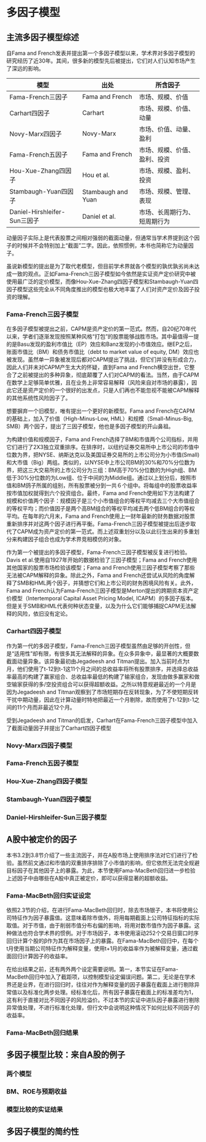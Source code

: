 # 多因子模型

## 主流多因子模型综述

自Fama and French发表并提出第一个多因子模型以来，学术界对多因子模型的研究经历了近30年。其间，很多新的模型先后被提出，它们对人们认知市场产生了深远的影响。

| 模型                         | 出处               | 所含因子                     |
| ---------------------------- | ------------------ | ---------------------------- |
| Fama-French三因子            | Fama and French    | 市场、规模、价值             |
| Carhart四因子                | Carhart            | 市场、规模、价值、动量       |
| Novy-Marx四因子              | Novy-Marx          | 市场、价值、动量、盈利       |
| Fama-French五因子            | Fama and French    | 市场、规模、价值、盈利、投资 |
| Hou-Xue-Zhang四因子          | Hou et al.         | 市场、规模、盈利、投资       |
| Stambaugh-Yuan四因子         | Stambaugh and Yuan | 市场、规模、管理、表现       |
| Daniel-Hirshleifer-Sun三因子 | Daniel et al.      | 市场、长周期行为、短周期行为 |

动量因子实际上是代表股票之间相对强弱的截面动量，但通常当学术界提到这个因子的时候并不会特别加上“截面”二字。因此，依照惯例，本书也简称它为动量因子。

虽说新模型的提出是为了取代老模型，但目前学术界就各个模型的孰优孰劣尚未达成一致的观点。正如Fama-French三因子模型如今依然是实证资产定价研究中被使用最广泛的定价模型，而像Hou-Xue-Zhang四因子模型和Stambaugh-Yuan四因子模型这些完全从不同角度推出的模型也极大地丰富了人们对资产定价及因子投资的理解。

### Fama-French三因子模型

在多因子模型被提出之前，CAPM是资产定价的第一范式。然而，自20纪70年代以来，学者们逐渐发现按照某种风格“打包”的股票能够战胜市场。其中最值得一提的是Basu发现的盈利市值比（EP）效应和Banz发现的小市值效应。继EP之后，账面市值比（BM）和债务市值比（debt to market value of equity, DM）效应也被发现。虽然单一异象被发现后都对CAPM提出了挑战，但它们并没有形成合力，因此人们并未对CAPM产生太大的怀疑，直到Fama and French横空出世，它整合了之前被提出的多种异象，彻底颠覆了人们对CAPM的看法。当然，由于CAPM在数学上足够简单优雅，且在业务上非常容易解释（风险来自对市场的暴露），因此它还是资产定价的一个很好的出发点，只是人们再也不能忽视不能被CAPM解释的其他系统性风险因子了。

想要摒弃一个旧模型，唯有提出一个更好的新模型。Fama and French在CAPM的基础上，加入了价值（High-Minus-Low, HML）和规模（Small-Minus-Big, SMB）两个因子，提出了三因子模型，他也是多因子模型的开山鼻祖。

为构建价值和规模因子，Fama and French选择了BM和市值两个公司指标，并用它们进行了2X3独立双重排序。在排序时，以纽约证券交易所中上市公司的市值中位数为界，把NYSE、纳斯达克以及美国证券交易所的上市公司分为小市值(Small)和大市值（Big）两组。类似的，以NYSE中上市公司BM的30%和70%分位数为界，把这三大交易所的上市公司分为三组：BM高于70%分位数的为High组、BM低于30%分位数的为Low组、位于中间的为Middle组。通过以上划分后，按照市值和BM鸽子所属的组别，所有股票被分到一共６个组中。将每组中的股票收益率按市值加权就得到六个投资组合。最终，Fama and French使用如下方法构建了规模和价值两个因子：规模因子是三个小市值组合的等权平均减去三个大市值组合的等权平均；而价值因子是两个高BM组合的等权平均减去两个低BM组合的等权平均。在每年的六月末，Fama and French使用上一财年最新的财务数据对股票重新排序并对这两个因子进行再平衡。Fama-French三因子模型被提出后逐步取代了CAPM成为资产定价的第一范式。而上述双重划分以及以此衍生出来的多重划分来构建因子组合也成为学术界竞相模仿的对象。

作为第一个被提出的多因子模型，Fama-French三因子模型被反复进行检验。Davis et al.使用自1927年开始的数据检验了三因子模型；Fama and French使用其他国家的股票市场检验该模型；Fama and French使用三因子模型考察了那些无法被CAPM解释的异象。除此之外，Fama and French还尝试从风险的角度解释了SMB和HML两个因子，并猜想它们和上市公司的财务困境风险有关。此外，Fama and French认为Fama-French三因子模型是Merton提出的跨期资本资产定价模型（Intertemporal Capital Asset Pricing Model, ICAPM）的多因子版本。但是关于SMB和HML代表何种状态变量，以及为什么它们能够捕捉CAPM无法解释的风险，依旧没有定论。

### Carhart四因子模型

作为第一代的多因子模型，Fama-French三因子模型虽然由足够的开创性，但是“适用性”却有限，有很多其无法解释的异象。在众多异象中，最显著的大概要数截面动量异象。该异象最初由Jegadeesh and Titman提出。加入当前时点为t月，他们使用了t-12到t-1这11个月之间的总收益率将所有股票排序，并选择总收益率最高的构建了赢家组合、总收益率最低的构建了输家组合，发现由做多赢家和做空输家获得的多/空投资组合可以获得超额收益。之所以特意规避最近的一个月是因为Jegadeesh and Titman观察到了市场短期存在反转现象，为了不使短期反转干扰中期动量，因此在计算动量时特地把最近一个月剔除，故而使用了t-12到t-1之间的11个月而非最近12个月。

受到Jegadeesh and Titman的启发，Carhart在Fama-French三因子模型中加入了截面动量因子并提出了Carhart四因子模型

### Novy-Marx四因子模型

### Fama-French五因子模型

### Hou-Xue-Zhang四因子模型

### Stambaugh-Yuan四因子模型

### Daniel-Hirshleifer-Sun三因子模型

## A股中被定价的因子

本书3.2到3.8节介绍了一些主流因子，并在A股市场上使用排序法对它们进行了检验。虽然前文通过和市值的双重排序排除了小市值的影响，但它依然无法完全规避目标因子在其他因子上的暴露。为此，本节使用Fama-MacBeth回归进一步检验上述因子中由哪些在A股中真正被定价，即可以获得显著的超额收益。

### Fama-MacBeth回归实证设定

依照2.3节的介绍，在进行Fama-MacBeth回归时，除去市场银子，本书将使用公司特征作为因子暴露值。这意味着除市值外，将用每期截面上公司特征指标的实际取值。对于市值，由于削弱市值分布右偏的影响，将用对数市值作为因子暴露。这种做法也符合学术界的惯例。对于市场因子，本书使用滚动252个交易日窗口时序回归计算个股的β作为其在市场因子上的暴露。在Fama-MacBeth回归中，在每个t月使用当期公司特征作为解释变量，使用t+1月的收益率作为被解释变量，通过截面回归计算因子的收益率。

在给出结果之前，还有两外两个设定需要说明。第一，本节实证在Fama-MacBeth回归中加入了截距项，以控制模型设定偏误问题。第二，无论是在学术界还是业界，在进行回归时，往往对作为解释变量的因子暴露在截面上进行剔除异常值以及标准化两步处理。经标准化后，所有因子暴露在截面上的标准差均为1，这有利于直接对比不同因子的风险溢价。不过本节的实证中进队因子暴露进行剔除异常值处理，不进行标准化处理，但行文中会说明这种情况下如何比较不同因子的收益率。

### Fama-MacBeth回归结果

## 多因子模型比较：来自A股的例子

### 两个模型

### BM、ROE与预期收益

### 模型比较的实证结果

## 多因子模型的简约性